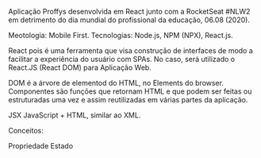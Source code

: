 
Aplicação Proffys desenvolvida em React junto com a RocketSeat #NLW2
em detrimento do dia mundial do profissional da educação, 06.08 (2020).

Meotologia: Mobile First.
Tecnologias: Node.js, NPM (NPX), React.js. 

React pois é uma ferramenta que visa construção de interfaces de modo a 
facilitar a experiência do usuário com SPAs. No caso, será utilizado o 
React.JS (React DOM) para Aplicação Web.

DOM é a árvore de elementod do HTML, no Elements do browser.
Componentes são funções que retornam HTML e que podem ser feitas ou estruturadas uma vez e assim reutilizadas em várias partes da aplicação.


JSX JavaScript + HTML, similar ao XML.

Conceitos: 

Propriedade
Estado

